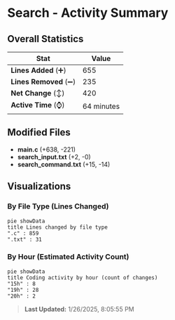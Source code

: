 # Search - Activity Summary 

## Overall Statistics

| Stat                   | Value                                                             |
| ---------------------- | ----------------------------------------------------------------- |
| **Lines Added** (➕)   | 655                                          |
| **Lines Removed** (➖) | 235                                        |
| **Net Change** (↕)    | 420                |
| **Active Time** (⌚)   | 64 minutes |


## Modified Files
- **main.c** (+638, -221)
- **search_input.txt** (+2, -0)
- **search_command.txt** (+15, -14)

## Visualizations

### By File Type (Lines Changed)

```mermaid
pie showData
title Lines changed by file type
".c" : 859
".txt" : 31
```

### By Hour (Estimated Activity Count)

```mermaid
pie showData
title Coding activity by hour (count of changes)
"15h" : 8
"19h" : 28
"20h" : 2
```


> **Last Updated:** 1/26/2025, 8:05:55 PM